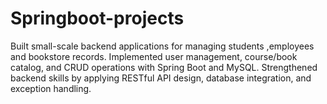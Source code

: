# Springboot-projects
Built small-scale backend applications for managing students ,employees and bookstore records.  Implemented user management, course/book catalog, and CRUD operations with Spring Boot and MySQL.  Strengthened backend skills by applying RESTful API design, database integration, and exception handling. 
